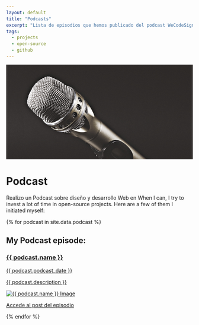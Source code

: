 ```yaml
---
layout: default
title: "Podcasts"
excerpt: "Lista de episodios que hemos publicado del podcast WeCodeSign Podcast"
tags:
  - projects
  - open-source
  - github
---
```

<div class="header-section">
  <img src="/images/section-podcast.jpg" alt="Photography by Kai Oberhäuser" />
  <h1 class="header-section__h1">Podcast</h1>
</div>

Realizo un Podcast sobre diseño y desarrollo Web en When I can, I try to invest a lot of time in open-source projects. Here are a few of them I initiated myself:

{% for podcast in site.data.podcast %}
<h2 class="article__h2  container">My Podcast episode:</h2>
<article class="article  container">
  <a class="article__link" href="/podcast/{{ podcast.podcast_url }}"> 
    <h3 class="article__h3">{{ podcast.name }}</h3>
    <time class="article__date" datetime="{{ podcast.date | date: "%Y-%m-%d" }}">{{ podcast.podcast_date }}</time>
    <p class="article__excerpt">{{ podcast.description }}</p>
    <img class="portrait--small" src="{{ podcast.image_url }}" alt="{{ podcast.name }} Image"/>
  </a>
  <p class="article__url">
    <a href="{{ podcast.podcast_web }}" target="_blank">Accede al post del episodio</a>
  </p>
</article>
{% endfor %}
